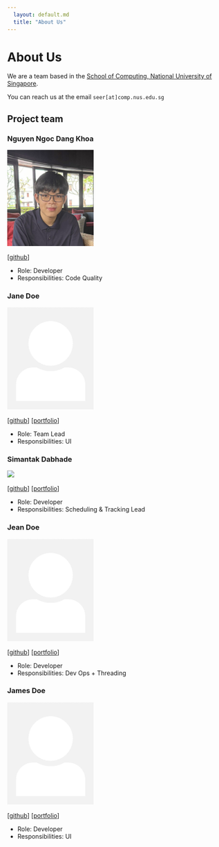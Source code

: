 ```yaml
---
  layout: default.md
  title: "About Us"
---
```


# About Us

We are a team based in the [School of Computing, National University of Singapore](http://www.comp.nus.edu.sg).

You can reach us at the email `seer[at]comp.nus.edu.sg`

## Project team

### Nguyen Ngoc Dang Khoa

<img src="images/sanguinechameleon.png" width="200px">

[[github](https://github.com/SanguineChameleon)]

* Role: Developer
* Responsibilities: Code Quality

### Jane Doe

<img src="images/johndoe.png" width="200px">

[[github](http://github.com/johndoe)]
[[portfolio](team/johndoe.md)]

* Role: Team Lead
* Responsibilities: UI

### Simantak Dabhade

<img src="images/simantak-dabhade.png.png" width="200px">

[[github](http://github.com/simantak-dabahde)] [[portfolio](team/simantak.md)]

* Role: Developer
* Responsibilities: Scheduling & Tracking Lead

### Jean Doe

<img src="images/johndoe.png" width="200px">

[[github](http://github.com/johndoe)]
[[portfolio](team/johndoe.md)]

* Role: Developer
* Responsibilities: Dev Ops + Threading

### James Doe

<img src="images/johndoe.png" width="200px">

[[github](http://github.com/johndoe)]
[[portfolio](team/johndoe.md)]

* Role: Developer
* Responsibilities: UI
